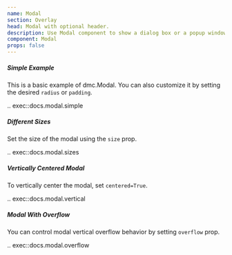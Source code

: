 ```yaml
---
name: Modal
section: Overlay
head: Modal with optional header.
description: Use Modal component to show a dialog box or a popup window on the top of the current page. 
component: Modal
props: false
---
```


##### Simple Example

This is a basic example of dmc.Modal. You can also customize it by setting the desired `radius` or `padding`.

.. exec::docs.modal.simple

##### Different Sizes

Set the size of the modal using the `size` prop.

.. exec::docs.modal.sizes

##### Vertically Centered Modal

To vertically center the modal, set `centered=True`.

.. exec::docs.modal.vertical

##### Modal With Overflow

You can control modal vertical overflow behavior by setting `overflow` prop.

.. exec::docs.modal.overflow
